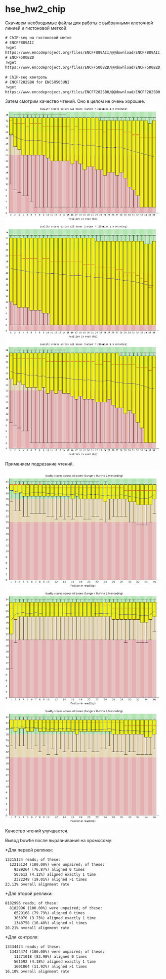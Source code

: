 # hse_hw2_chip

Скачивем необходимые файлы для работы с выбранными клеточной линией и гистоновой меткой.

```
# ChIP-seq на гистоновой метке
# ENCFF889AII
!wget https://www.encodeproject.org/files/ENCFF889AII/@@download/ENCFF889AII.fastq.gz
# ENCFF500BZD
!wget https://www.encodeproject.org/files/ENCFF500BZD/@@download/ENCFF500BZD.fastq.gz

# ChIP-seq контроль
# ENCFF282SBH for ENCSR503UNI
!wget https://www.encodeproject.org/files/ENCFF282SBH/@@download/ENCFF282SBH.fastq.gz
```

Затем смотрим качество чтений. Оно в целом не очень хорошее.
![Screenshot](ENCFF889AII_fastqc.png)
![Screenshot](ENCFF500BZD_fastqc.png)
![Screenshot](ENCFF282SBH_fastqc.png)

Применяем подрезание чтений.

![Screenshot](ENCFF889AII_trimmed.png)
![Screenshot](ENCFF500BZD_trimmed.png)
![Screenshot](ENCFF282SBH_trimmed.png)

Качество чтений улучшается.

Вывод bowtie после выравнивания на хромосому:

*Для первой реплики:
```
12215124 reads; of these:
  12215124 (100.00%) were unpaired; of these:
    9389264 (76.87%) aligned 0 times
    503612 (4.12%) aligned exactly 1 time
    2322248 (19.01%) aligned >1 times
23.13% overall alignment rate 
```
*Для второй реплики:
```
8182996 reads; of these:
  8182996 (100.00%) were unpaired; of these:
    6529168 (79.79%) aligned 0 times
    305070 (3.73%) aligned exactly 1 time
    1348758 (16.48%) aligned >1 times
20.21% overall alignment rate
```
*Для контроля:
```
13434474 reads; of these:
  13434474 (100.00%) were unpaired; of these:
    11271018 (83.90%) aligned 0 times
    561592 (4.18%) aligned exactly 1 time
    1601864 (11.92%) aligned >1 times
16.10% overall alignment rate
```


